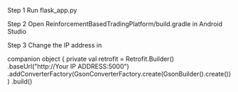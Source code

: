 Step 1
Run flask_app.py

Step 2
Open ReinforcementBasedTradingPlatform/build.gradle in Android Studio

Step 3
Change the IP address in 

companion object {
        private val retrofit = Retrofit.Builder()
                .baseUrl("http://Your IP ADDRESS:5000")
                .addConverterFactory(GsonConverterFactory.create(GsonBuilder().create()))
                .build()
